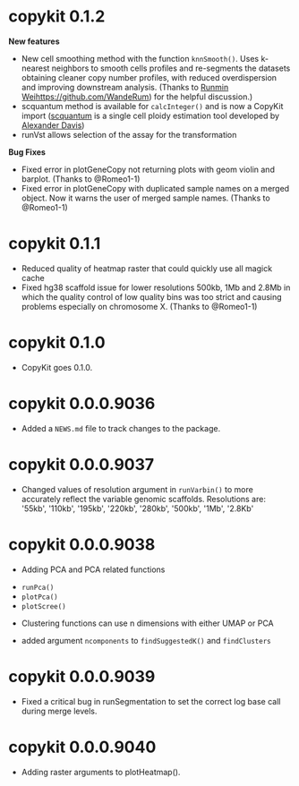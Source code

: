 # copykit 0.1.2

**New features**
* New cell smoothing method with the function `knnSmooth()`. Uses k-nearest neighbors to smooth cells profiles and re-segments the datasets obtaining cleaner copy number profiles, with reduced overdispersion and improving downstream analysis. (Thanks to [Runmin Wei]([)https://github.com/WandeRum) for the helpful discussion.)
* scquantum method is available for `calcInteger()` and is now a CopyKit import ([scquantum](https://github.com/navinlabcode/scquantum) is a single cell ploidy estimation tool developed by [Alexander Davis](https://github.com/alex-l-m))
* runVst allows selection of the assay for the transformation

**Bug Fixes**
* Fixed error in plotGeneCopy not returning plots with geom violin and barplot. (Thanks to @Romeo1-1)
* Fixed error in plotGeneCopy with duplicated sample names on a merged object. Now it warns the user of merged sample names. (Thanks to @Romeo1-1)


# copykit 0.1.1

* Reduced quality of heatmap raster that could quickly use all magick cache
* Fixed hg38 scaffold issue for lower resolutions 500kb, 1Mb and 2.8Mb in which the quality control of low quality bins was too strict and causing problems especially on chromosome X. (Thanks to @Romeo1-1)

# copykit 0.1.0

* CopyKit goes 0.1.0.

# copykit 0.0.0.9036

* Added a `NEWS.md` file to track changes to the package.

# copykit 0.0.0.9037

* Changed values of resolution argument in `runVarbin()` to more accurately 
reflect the variable genomic scaffolds. 
Resolutions are: '55kb', '110kb', '195kb', '220kb', '280kb', '500kb', '1Mb', '2.8Kb'

# copykit 0.0.0.9038

* Adding PCA and PCA related functions
 - `runPca()`
 - `plotPca()`
 - `plotScree()`
 
* Clustering functions can use n dimensions with either UMAP or PCA
 - added argument `ncomponents` to `findSuggestedK()` and `findClusters` 

# copykit 0.0.0.9039

* Fixed a critical bug in runSegmentation to set the correct log base call
during merge levels.

# copykit 0.0.0.9040
* Adding raster arguments to plotHeatmap().
